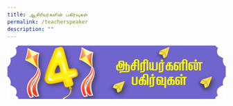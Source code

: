 ```yaml
---
title: ஆசிரியர்களின் பகிர்வுகள்
permalink: /teacherspeaker
description: ""
---
```


![](/images/Picture80.png)